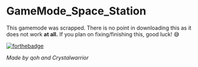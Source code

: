 # GameMode_Space_Station

This gamemode was scrapped. There is no point in downloading this as it does not work **at all.** If you plan on fixing/finishing this, good luck!
:sweat_smile:

[![forthebadge](http://forthebadge.com/images/badges/no-ragrets.svg)](http://forthebadge.com)

*Made by qoh and Crystalwarrior*
